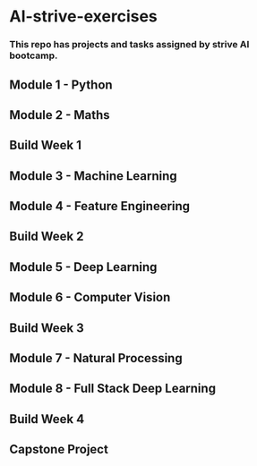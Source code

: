 # AI-strive-exercises
### This repo has projects and tasks assigned by strive AI bootcamp.
## Module 1 - Python
## Module 2 - Maths
## Build Week 1
## Module 3 - Machine Learning
## Module 4 - Feature Engineering
## Build Week 2
## Module 5 - Deep Learning
## Module 6 - Computer Vision
## Build Week 3
## Module 7 - Natural Processing
## Module 8 - Full Stack Deep Learning
## Build Week 4
## Capstone Project

